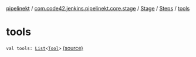 [pipelinekt](../../../index.md) / [com.code42.jenkins.pipelinekt.core.stage](../../index.md) / [Stage](../index.md) / [Steps](index.md) / [tools](./tools.md)

# tools

`val tools: `[`List`](https://kotlinlang.org/api/latest/jvm/stdlib/kotlin.collections/-list/index.html)`<`[`Tool`](../../../com.code42.jenkins.pipelinekt.core/-tool.md)`>` [(source)](https://github.com/code42/pipelinekt/tree/master/core/src/main/kotlin/com/code42/jenkins/pipelinekt/core/stage/Stage.kt#L105)